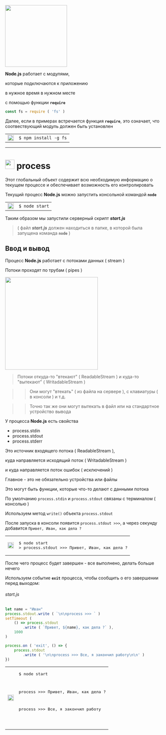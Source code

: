 <img src="https://nodejs.org/static/images/logos/nodejs-new-pantone-black.png" width="200"/>

**Node.js** работает с модулями, 

которые подключаются к приложению 

в нужное время в нужном месте 

с помощью функции **`require`**

```javascript
const fs = require ( 'fs' )
```

Далее, если в примерах встречается функция **`require`**, это означает, что соотвествующий модуль должен быть установлен


<table>
<tr>
<td>
<img src="https://github.com/garevna/js-course/blob/master/images/git-bush-ico.png?raw=true" height="20"/>
</td>
<td><code>$ npm install -g fs</code></td>
</tr>
</table>

***

# <img src="https://github.com/garevna/js-course/blob/master/images/node.png?raw=true" height="30"/> process

Этот глобальный объект содержит всю необходимую информацию о текущем процессе  и обеспечивает возможность его контролировать

Текущий процесс **Node.js** можно запустить консольной командой **`node`**

<table>
<tr>
<td>
<img src="https://github.com/garevna/js-course/blob/master/images/git-bush-ico.png?raw=true" height="20"/>
</td>
<td><code>$ node start</code></td>
</tr>
</table>

Таким образом мы запустили серверный скрипт **_start.js_** 

> ( файл **_start.js_** должен находиться в папке, в которой была запущена команда **`node`** )

## Ввод и вывод

Процесс **Node.js** работает с потоками данных ( stream )

Потоки проходят по трубам ( pipes )

<img src="https://static.victaulic.com/wp-content/uploads/2017/05/Seismic-1.gif" width="300"/>

> Потоки откуда-то "втекают" ( ReadableStream ) и куда-то "вытекают" ( WritadableStream )

>> Они могут "втекать" ( из файла на сервере ), с клавиатуры ( в консоли ) и т.д.

>> Точно так же они могут вытекать в файл или на стандартное устройство вывода

У процесса **Node.js** есть свойства 

* process.stdin
* process.stdout
* process.stderr

Это источник входящего потока ( ReadableStream ),

куда направляется исходящий поток ( WritadableStream ) 

и куда направляется поток ошибок ( исключений )

Главное - это не обязательно устройства или файлы

Это могут быть функции, которые что-то делают с данными потока

По умолчанию `process.stdin` и `process.stdout` связаны с терминалом ( консолью )

Используем метод `write()` объекта `process.stdout`


После запуска в консоли появится `process.stdout >>>`, а через секунду добавится `Привет, Иван, как дела ?`

<table>
<tr>
<td>
<img src="https://github.com/garevna/js-course/blob/master/images/git-bush-ico.png?raw=true" height="20"/>
</td><td><pre>
$ node start
> process.stdout >>> Привет, Иван, как дела ?
</pre></td></tr></table>

После чего процесс будет завершен - все выполнено, делать больше нечего

Используем событие **`exit`** процесса, чтобы сообщить о его завершении перед выходом:

###### start.js
```javascript
let name = "Иван"
process.stdout.write ( `\n\nprocess >>> ` )
setTimeout (
    () => process.stdout
        .write ( `Привет, ${name}, как дела ?` ),
    1000
)

process.on ( 'exit', () => {
    process.stdout
        .write ( '\n\nprocess >>> Все, я закончил работу\n\n' )
})
```

<table>
<tr>
<td>
<img src="https://github.com/garevna/js-course/blob/master/images/git-bush-ico.png?raw=true" height="20"/>
</td><td>
<pre>
$ node start<br/>
 
 
process >>> Привет, Иван, как дела ?

process >>> Все, я закончил работу



</pre></td></tr></table>
